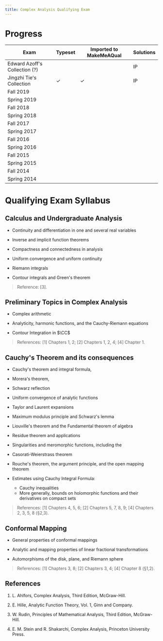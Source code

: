 ```yaml
---
title: Complex Analysis Qualifying Exam 
---
```


# Progress

| Exam                          | Typeset   | Imported to MakeMeAQual   | Solutions   |
| -----------------------       | --------- | ------------------------- | ----------- |
| Edward Azoff's Collection (?) |           |                           | IP          |
| Jingzhi Tie's Collection      | ✓         | ✓                         | IP          |
| Fall 2019                     |           |                           |             |
| Spring 2019                   |           |                           |             |
| Fall 2018                     |           |                           |             |
| Spring 2018                   |           |                           |             |
| Fall 2017                     |           |                           |             |
| Spring 2017                   |           |                           |             |
| Fall 2016                     |           |                           |             |
| Spring 2016                   |           |                           |             |
| Fall 2015                     |           |                           |             |
| Spring 2015                   |           |                           |             |
| Fall 2014                     |           |                           |             |
| Spring 2014                   |           |                           |             |


# Qualifying Exam Syllabus 


## Calculus and Undergraduate Analysis

- Continuity and differentiation in one and several real variables

- Inverse and implicit function theorems

- Compactness and connectedness in analysis

- Uniform convergence and uniform continuity

- Riemann integrals

- Contour integrals and Green's theorem

> Reference: \[3\].

## Preliminary Topics in Complex Analysis

- Complex arithmetic

- Analyticity, harmonic functions, and the Cauchy-Riemann equations

- Contour Integration in $\CC$

> References: \[1\] Chapters 1, 2; \[2\] Chapters 1, 2, 4; \[4\] Chapter 1.

## Cauchy's Theorem and its consequences

- Cauchy's theorem and integral formula, 
- Morera's theorem, 
- Schwarz reflection
- Uniform convergence of analytic functions

- Taylor and Laurent expansions

- Maximum modulus principle and Schwarz's lemma

- Liouville's theorem and the Fundamental theorem of algebra

- Residue theorem and applications

- Singularities and meromorphic functions, including the

- Casorati-Weierstrass theorem

- Rouche's theorem, the argument principle, and the open mapping theorem

- Estimates using Cauchy Integral Formula: 
  - Cauchy inequalities 
  - More generally, bounds on holomorphic functions and their derivatives on compact sets

> References: \[1\] Chapters 4, 5, 6; \[2\] Chapters 5, 7, 8, 9; \[4\] Chapters 2, 3, 5, 8 (§2,3).

## Conformal Mapping

- General properties of conformal mappings

- Analytic and mapping properties of linear fractional transformations

- Automorphisms of the disk, plane, and Riemann sphere

> References: \[1\] Chapters 3, 8; \[2\] Chapters 3, 4; \[4\] Chapter 8 (§1,2).

## References

1. L. Ahlfors, Complex Analysis, Third Edition, McGraw-Hill.

2. E. Hille, Analytic Function Theory, Vol. 1, Ginn and Company.

3. W. Rudin, Principles of Mathematical Analysis, Third Edition,
McGraw-Hill.

4. E. M. Stein and R. Shakarchi, Complex Analysis, Princeton University
Press.

